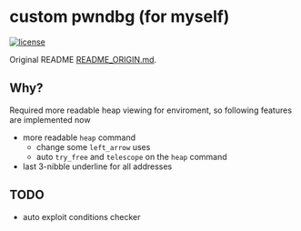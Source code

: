 # custom pwndbg (for myself)

[![license](https://img.shields.io/github/license/mashape/apistatus.svg?maxAge=2592000)](https://choosealicense.com/licenses/mit/)


Original README [README_ORIGIN.md](README_ORIGIN.md).

## Why?

Required more readable heap viewing for enviroment, so following features are implemented now
- more readable `heap` command
   - change some `left_arrow` uses
   - auto `try_free` and `telescope` on the `heap` command  
- last 3-nibble underline for all addresses

## TODO

- auto exploit conditions checker  

